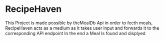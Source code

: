 # RecipeHaven

This Project is made possible by theMealDb Api in order to fecth meals, RecipeHaven acts as a medium as it takes user input and forwards it to the corresponding API endpoint In the end a Meal Is found and displyed 


